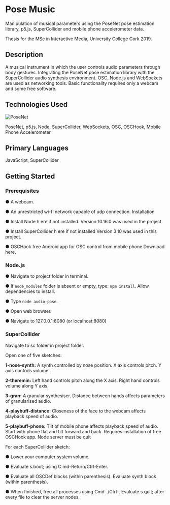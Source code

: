 # Pose Music

Manipulation of musical parameters using the PoseNet pose estimation library, p5.js, SuperCollider and mobile phone accelerometer data. 

Thesis for the MSc in Interactive Media, University College Cork 2019.


## Description

A musical instrument in which the user controls audio parameters through body gestures. Integrating the PoseNet pose estimation library with the SuperCollider audio synthesis environment. OSC, Node.js and WebSockets are used as networking tools. Basic functionality requires only a webcam and some free software. 


## Technologies Used


![PoseNet](https://github.com/panisterfatheroy/pose-music/blob/master/pose.png)

PoseNet, p5.js, Node, SuperCollider, WebSockets, OSC, OSCHook, Mobile Phone Accelerometer


## Primary Languages

JavaScript, SuperCollider


## Getting Started


### Prerequisites

● A webcam.

● An unrestricted wi-fi network capable of udp connection. Installation

● Install Node h​ ere​ if not installed. Version 10.16.0 was used in the project.

● Install SuperCollider h​ ere​ if not installed Version 3.10 was used in this project.

● OSCHook free Android app for OSC control from mobile phone Download ​here.​


### Node.js

●  Navigate to project folder in terminal.

●  If ``node_modules`` folder is absent or empty, type: ``npm install``. Allow dependencies to install.

●  Type ``node audio-pose``.

●  Open web browser.

●  Navigate to 127.0.0.1:8080 (or localhost:8080)

   
   
### SuperCollider
Navigate to sc folder in project folder. 

Open one of five sketches:

**1-nose-synth:**
A synth controlled by nose position. X axis controls pitch.
Y axis controls volume.

**2-theremin:**
Left hand controls pitch along the X axis. Right hand controls volume along Y axis.

**3-gran:**
A granular synthesiser.
Distance between hands affects parameters of granularised audio.

**4-playbuff-distance:**
Closeness of the face to the webcam affects playback speed of audio.

**5-playbuff-phone:**
Tilt of mobile phone affects playback speed of audio. Start with phone flat and tilt forward and back. Requires installation of free OSCHook app.
Node server must be quit


For each SuperCollider sketch:

● Lower your computer system volume.

● Evaluate s.boot; using C​ md-Return/Ctrl-Enter.

● Evaluate all OSCDef blocks (within parenthesis). Evaluate synth block (within parenthesis).

● When finished, free all processes using Cmd-./Ctrl-. Evaluate s.quit; after every file to clear the server nodes.

